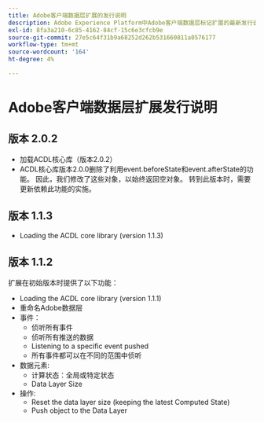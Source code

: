 ```yaml
---
title: Adobe客户端数据层扩展的发行说明
description: Adobe Experience Platform中Adobe客户端数据层标记扩展的最新发行说明。
exl-id: 8fa3a210-6c85-4162-84cf-15c6e3cfcb9e
source-git-commit: 27e5c64f31b9a68252d262b531660811a0576177
workflow-type: tm+mt
source-wordcount: '164'
ht-degree: 4%

---
```


# Adobe客户端数据层扩展发行说明

## 版本 2.0.2

* 加载ACDL核心库（版本2.0.2）
* ACDL核心库版本2.0.0删除了利用event.beforeState和event.afterState的功能。 因此，我们修改了这些对象，以始终返回空对象。 转到此版本时，需要更新依赖此功能的实施。

## 版本 1.1.3

* Loading the ACDL core library (version 1.1.3)

## 版本 1.1.2

扩展在初始版本时提供了以下功能：

* Loading the ACDL core library (version 1.1.1)
* 重命名Adobe数据层
* 事件：
   * 侦听所有事件
   * 侦听所有推送的数据
   * Listening to a specific event pushed
   * 所有事件都可以在不同的范围中侦听
* 数据元素:
   * 计算状态：全局或特定状态
   * Data Layer Size
* 操作:
   * Reset the data layer size (keeping the latest Computed State)
   * Push object to the Data Layer
